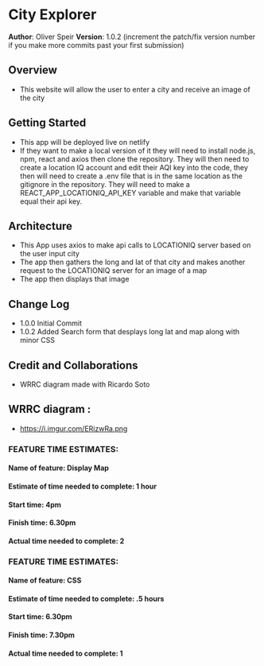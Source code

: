 # City Explorer
**Author**: Oliver Speir 
**Version**: 1.0.2 (increment the patch/fix version number if you make more commits past your first submission)

## Overview
- This website will allow the user to enter a city and receive an image of the city 

## Getting Started
- This app will be deployed live on netlify 
- If they want to make a local version of it they will need to install node.js, npm, react and axios then clone the repository. They will then need to create a location IQ account and edit their AQI key into the code, they then will need to create a .env file that is in the same location as the gitignore in the repository. They will need to make a REACT_APP_LOCATIONIQ_API_KEY variable and make that variable equal their api key. 

## Architecture
- This App uses axios to make api calls to LOCATIONIQ server based on the user input city 
- The app then gathers the long and lat of that city and makes another request to the LOCATIONIQ server for an image of a map
- The app then displays that image
## Change Log
- 1.0.0 Initial Commit 
- 1.0.2 Added Search form that desplays long lat and map along with minor CSS

## Credit and Collaborations
- WRRC diagram made with Ricardo Soto 

## WRRC diagram :
- https://i.imgur.com/ERizwRa.png

### FEATURE TIME ESTIMATES: 

#### Name of feature: Display Map 

#### Estimate of time needed to complete: 1 hour
#### Start time: 4pm

#### Finish time: 6.30pm

#### Actual time needed to complete: 2

### FEATURE TIME ESTIMATES: 

#### Name of feature: CSS 

#### Estimate of time needed to complete: .5 hours
#### Start time: 6.30pm

#### Finish time: 7.30pm

#### Actual time needed to complete: 1
